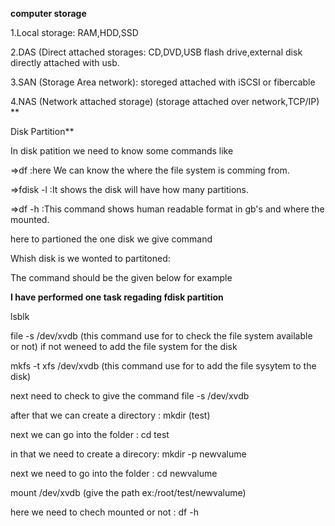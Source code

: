 **computer storage**

1.Local storage:
   RAM,HDD,SSD

2.DAS (Direct attached storages:
   CD,DVD,USB flash drive,external disk directly attached with usb.

3.SAN (Storage Area network):
     storeged attached with iSCSI or fibercable

4.NAS (Network attached storage)
     (storage attached over network,TCP/IP)
**

Disk Partition**

In disk patition we need to know some commands like

=>df     :here We can know the where the file system is comming from.

=>fdisk -l  :It shows the disk will have how many partitions.  

=>df -h  :This command shows human readable format in gb's and where the   
          mounted.

here to partioned the one disk we give command

Whish disk is we wonted to partitoned:

The command should be the given below for example 

**I have performed one task regading fdisk partition**  


lsblk

file -s /dev/xvdb (this command use for to check the file system available   
                   or not) 
                if not weneed to add the file system for the disk

mkfs -t xfs /dev/xvdb (this command use for to add the file sysytem to the 
                       disk)

next need to check to give the command file -s /dev/xvdb

after that we can create a directory : mkdir (test)

next we can go into the folder : cd test

in that we need to create a direcory: mkdir -p newvalume

next we need to go into the folder : cd newvalume

mount /dev/xvdb (give the path ex:/root/test/newvalume)

here we need to chech mounted or not : df -h